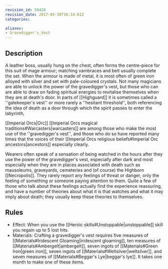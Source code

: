 ```yaml
---
revision_id: 50420
revision_date: 2017-03-30T16:14:01Z
categories:

aliases:
- Gravedigger's_Vest
---
```


## Description
A leather boss, usually hung on the chest, often forms the centre-piece for this suit of mage armour; matching vambraces and belt usually complete the set. When the armour is made of metal, it is most often of green iron alloyed with silver and set with pale-coloured crystals. Not many magicians are able to unlock the power of the gravedigger's vest, but those who can are able to draw on fading spiritual energies to revitalise themselves when they are at death's door. In parts of [[Highguard]] it is sometimes called a ''gatekeeper's vest'' or more rarely a ''hesitant threshold'', both referencing the idea of death as a door through which the spirit passes to enter the labyrinth,

[[Imperial Orcs|Orc]] [[Imperial Orcs magical traditions#Warcasters|warcasters]] are among those who make the most use of the ''gravedigger's vest'', and those who do so have reported many times that the voices of their [[Imperial Orcs religious beliefs#Imperial Orc ancestors|ancestors]] especially clearly.

Wearers often speak of a sensation of being watched in the hours after they use the power of the gravedigger's vest, especially after dark and most especially when they are in places associated with death such as mausoleums, graveyards, cemeteries and (of course) the Highborn [[Necropolis]]. They rarely report any feelings of threat or danger, only the feeling of something or someone paying attention to them. Quite a few of those who talk about these feelings actually find the experience reassuring, and have a number of theories about what it is that watches and what it may imply about death; they usually keep these theories to themselves.

## Rules

* Effect: When you use the [[Heroic skills#Unstoppable|unstoppable]] skill you regain up to 5 lost hits.
* Materials: Crafting a gravedigger's vest requires five measures of [[Materials#Iridescent Gloaming|iridescent gloaming]], ten measures of [[Materials#Ambergelt|ambergelt]], seven ingots of [[Materials#Green Iron|green iron]], seven ingots of [[Materials#Weltsilver|weltsilver]], and seven measures of [[Materials#Beggar's Lye|beggar's lye]]. It takes one month to make one of these items.